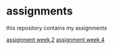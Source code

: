 # assignments
this repository contains my assignments

[assignment week 2](https://github.com/RebekaKulcsar/assignments/blob/master/Assignment_week_2.ipynb)
[assignment week 4](https://github.com/RebekaKulcsar/assignments/blob/master/Assignment_week_4.ipynb)
